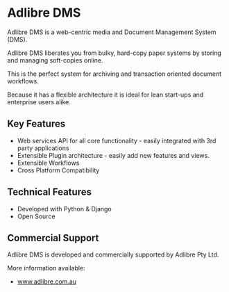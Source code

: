 # Adlibre DMS

Adlibre DMS is a web-centric media and Document Management System (DMS).

Adlibre DMS liberates you from bulky, hard-copy paper systems by storing and managing soft-copies online.

This is the perfect system for archiving and transaction oriented document workflows.

Because it has a flexible architecture it is ideal for lean start-ups and enterprise users alike.

## Key Features

* Web services API for all core functionality - easily integrated with 3rd party applications
* Extensible Plugin architecture - easily add new features and views.
* Extensible Workflows
* Cross Platform Compatibility

## Technical Features

* Developed with Python & Django
* Open Source

## Commercial Support

Adlibre DMS is developed and commercially supported by Adlibre Pty Ltd.

More information available:

* www.adlibre.com.au
